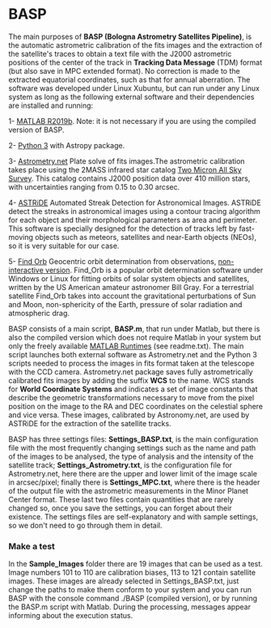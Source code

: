 # BASP
The main purposes of **BASP (Bologna Astrometry Satellites Pipeline)**, is the automatic astrometric calibration of the fits images and the extraction of the satellite's traces to obtain a text file with the J2000 astrometric positions of the center of the track in **Tracking Data Message** (TDM) format (but also save in MPC extended format). No correction is made to the extracted equatorial coordinates, such as that for annual aberration. The software was developed under Linux Xubuntu, but can run under any Linux system as long as the following external software and their dependencies are installed and running:

1- [MATLAB R2019b](https://it.mathworks.com/products/new_products/release2019b.html). Note: it is not necessary if you are using the compiled version of BASP.

2- [Python 3](https://www.python.org/download/releases/3.0/) with Astropy package. 

3- [Astrometry.net](http://astrometry.net/) Plate solve of fits images.The astrometric calibration takes place using the 2MASS infrared star catalog [Two Micron All Sky Survey](https://irsa.ipac.caltech.edu/Missions/2mass.html). This catalog contains J2000 position data over 410 million stars, with uncertainties ranging from 0.15 to 0.30 arcsec.

4- [ASTRiDE](https://github.com/dwkim78/ASTRiDE) Automated Streak Detection for Astronomical Images. ASTRiDE detect the streaks in astronomical images using a contour tracing  algorithm for each object and their morphological parameters as area and perimeter. This software is specially designed for the detection of tracks left by fast-moving objects such as meteors, satellites and near-Earth objects (NEOs), so it is very suitable for our case.

5- [Find Orb](https://www.projectpluto.com/find\_orb.htm) Geocentric orbit determination from observations, [non-interactive version](https://www.projectpluto.com/find_sou.htm). Find_Orb is a popular orbit determination software under Windows or Linux for fitting orbits of solar system objects and satellites, written by the US American amateur astronomer Bill Gray. For a terrestrial satellite Find_Orb takes into account the gravitational perturbations of Sun and Moon, non-sphericity of the Earth, pressure of solar radiation and atmospheric drag.

BASP consists of a main script, **BASP.m**, that run under Matlab, but there is also the compiled version which does not require Matlab in your system but only the freely available [MATLAB Runtimes](https://www.mathworks.com/products/compiler/mcr/index.html) (see readme.txt). The main script launches both external software as Astrometry.net and the Python 3 scripts needed to process the images in fits format taken at the telescope with the CCD camera. Astrometry.net package saves fully astrometrically calibrated fits images by adding the suffix **WCS** to the name. WCS stands for **World Coordinate Systems** and indicates a set of image constants that describe the geometric transformations necessary to move from the pixel position on the image to the RA and DEC coordinates on the celestial sphere and vice versa. These images, calibrated by Astronomy.net, are used by ASTRiDE for the extraction of the satellite tracks.

BASP has three settings files: **Settings_BASP.txt**, is the main configuration file with the most frequently changing settings such as the name and path of the images to be analysed, the type of analysis and the intensity of the satellite track; **Settings_Astrometry.txt**, is the configuration file for Astrometry.net, here there are the upper and lower limit of the image scale in arcsec/pixel; finally there is **Settings_MPC.txt**, where there is the header of the output file with the astrometric measurements in the Minor Planet Center format. These last two files contain quantities that are rarely changed so, once you save the settings, you can forget about their existence. The settings files are self-explanatory and with sample settings, so we don't need to go through them in detail.

### Make a test

In the **Sample_Images** folder there are 19 images that can be used as a test. Image numbers 101 to 110 are calibration biases, 113 to 121 contain satellite images. These images are already selected in Settings_BASP.txt, just change the paths to make them conform to your system and you can run BASP with the console command ./BASP (compiled version), or by running the BASP.m script with Matlab. During the processing, messages appear informing about the execution status.
